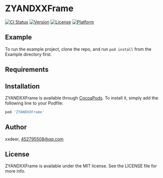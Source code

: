 # ZYANDXXFrame

[![CI Status](https://img.shields.io/travis/xxdeer/ZYANDXXFrame.svg?style=flat)](https://travis-ci.org/xxdeer/ZYANDXXFrame)
[![Version](https://img.shields.io/cocoapods/v/ZYANDXXFrame.svg?style=flat)](https://cocoapods.org/pods/ZYANDXXFrame)
[![License](https://img.shields.io/cocoapods/l/ZYANDXXFrame.svg?style=flat)](https://cocoapods.org/pods/ZYANDXXFrame)
[![Platform](https://img.shields.io/cocoapods/p/ZYANDXXFrame.svg?style=flat)](https://cocoapods.org/pods/ZYANDXXFrame)

## Example

To run the example project, clone the repo, and run `pod install` from the Example directory first.

## Requirements

## Installation

ZYANDXXFrame is available through [CocoaPods](https://cocoapods.org). To install
it, simply add the following line to your Podfile:

```ruby
pod 'ZYANDXXFrame'
```

## Author

xxdeer, 452795508@qq.com

## License

ZYANDXXFrame is available under the MIT license. See the LICENSE file for more info.
